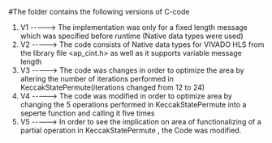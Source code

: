 #The folder contains the following versions of C-code 

1. V1 -----> The implementation was only for a fixed length message which was specified before runtime (Native data types were used)
2. V2 -----> The code consists of Native data types for VIVADO HLS from the library file <ap_cint.h> as well as it supports variable message length
3. V3 -----> The code was changes in order to optimize the area by altering the number of iterations performed in KeccakStatePermute(iterations changed from 12 to 24)
4. V4 -----> The code was modified in order to optimize area by changing the 5 operations performed in KeccakStatePermute into a seperte function and calling it five times 
5. V5 -----> In order to see the implication on area of functionalizing of a partial operation in KeccakStatePermute , the Code was modified.
